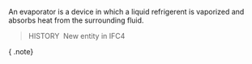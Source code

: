﻿An evaporator is a device in which a liquid refrigerent is vaporized and absorbs heat from the surrounding fluid.

> HISTORY&nbsp; New entity in IFC4

{ .note}
>
